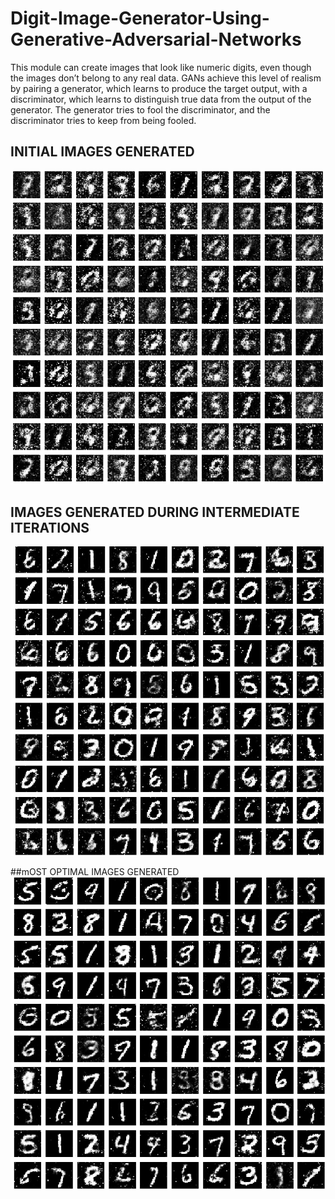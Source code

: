 # Digit-Image-Generator-Using-Generative-Adversarial-Networks
This module can create images
that look like numeric digits, even though the images don’t belong to any real data. GANs achieve this level of realism by
pairing a generator, which learns to produce the target output, with a discriminator, which learns to distinguish true data from
the output of the generator. The generator tries to fool the discriminator, and the discriminator tries to keep from being fooled.

## INITIAL IMAGES GENERATED
![alt.text](assets/Begining.jpg)

## IMAGES GENERATED DURING INTERMEDIATE ITERATIONS
![alt.text](assets/Intermediate.jpg)

##mOST OPTIMAL IMAGES GENERATED
![alt.text](assets/Optimal.jpg)
